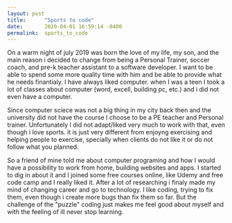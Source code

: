 ```yaml
---
layout: post
title:      "Sports to code"
date:       2020-04-01 16:59:14 -0400
permalink:  sports_to_code
---
```



On a warm night of july 2019 was born the love of my life, my son, and the main reason i decided to change from being a Personal Trainer, soccer coach, and pre-k teacher assistant to a software developer. I want to be able to spend some more quality time with him and be able to provide what he needs finantialy.
I have always liked computer. when I was a teen I took a lot of classes about computer (word, excell, building pc, etc.) and i did not even have a computer. 

Since computer sciece was not a big thing in my city back then and the university did not have the course I choose to be a PE teacher and Personal trainer. 
Unfortunately I did not adapt/liked very much to work with that, even though i love sports. it is just very different from enjoyng exercising and helping people to exercise, specially when clients do not like it or do not follow what you planned.

So a friend of mine told me about computer programing and how I would have a possibility to work from home, building websites and apps. I started to dig in about it and I joined some free courses online, like Udemy and free code camp and I really liked it. After a lot of researching i finaly made my mind of changing career and go to technology. I like coding, trying to fix them, even though i create more bugs than fix them so far. But the challenge of the "puzzle" coding just makes me feel good about myself and with the feeling of ill never stop learning.
